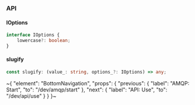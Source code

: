 

### API

#### IOptions

```ts
interface IOptions {
    lowercase?: boolean;
}
```

#### slugify

```ts
const slugify: (value_: string, options_?: IOptions) => any;
```


~{
  "element": "BottomNavigation",
  "props": {
    "previous": {
      "label": "AMQP: Start",
      "to": "/dev/amqp/start"
    },
    "next": {
      "label": "API: Use",
      "to": "/dev/api/use"
    }
  }
}~